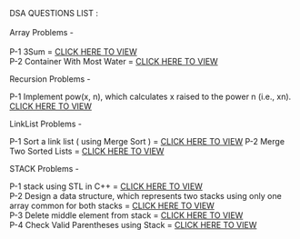 DSA QUESTIONS LIST : 
<br>
<br>
Array Problems -
<br>
<br>
P-1 3Sum = [CLICK HERE TO VIEW](https://github.com/dhruvsharmads0506/DSA-PROBLIC-SOLVE/blob/main/ARRAY/3sum.cpp) <br>
P-2 Container With Most Water = [CLICK HERE TO VIEW](https://github.com/dhruvsharmads0506/DSA-PROBLEM-SOLVE/blob/main/ARRAY/maxwater.cpp) 
 
Recursion Problems -

P-1 Implement pow(x, n), which calculates x raised to the power n (i.e., xn). [CLICK HERE TO VIEW](https://github.com/dhruvsharmads0506/DSA-PROBLIC-SOLVE/blob/main/Recursion%20Problems/powx%2Cn.cpp) <br>

LinkList Problems -

P-1 Sort a link list ( using Merge Sort ) = [CLICK HERE TO VIEW](https://github.com/dhruvsharmads0506/DSA-PROBLIC-SOLVE/blob/main/Link%20-List/MergeSort.cpp)
P-2 Merge Two Sorted Lists = [CLICK HERE TO VIEW](https://github.com/dhruvsharmads0506/DSA-PROBLEM-SOLVE/blob/main/Link%20-List/mergeList.cpp)

STACK Problems -

P-1 stack using STL in C++ = [CLICK HERE TO VIEW](https://github.com/dhruvsharmads0506/DSA-PROBLIC-SOLVE/blob/main/STACK/stl.cpp) <br>
P-2 Design a data structure, which represents two stacks using only one array common for both stacks = [CLICK HERE TO VIEW ](https://github.com/dhruvsharmads0506/DSA-PROBLIC-SOLVE/blob/main/STACK/twostack.cpp) <br>
P-3 Delete middle element from stack  = [CLICK HERE TO VIEW ](https://github.com/dhruvsharmads0506/DSA-PROBLIC-SOLVE/blob/main/STACK/middlelement.cpp)
<br>
P-4 Check Valid Parentheses using Stack = [CLICK HERE TO VIEW ](https://github.com/dhruvsharmads0506/DSA-PROBLIC-SOLVE/blob/main/STACK/parenthesis.cpp)
